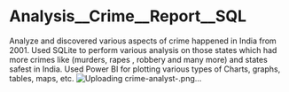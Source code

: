 # Analysis__Crime__Report__SQL
Analyze  and discovered various aspects of crime happened in India from 2001. 
Used SQLite to perform various analysis   on those states which had  more crimes like (murders,  rapes , robbery and many more) and states safest in India. 
Used Power BI for plotting various types of Charts, graphs, tables, maps, etc.
![Uploading crime-analyst-.png…]()
